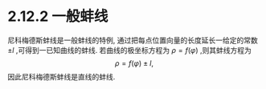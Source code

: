 # 2.12.2 一般蚌线
尼科梅德斯蚌线是一般蚌线的特例, 通过把每点位置向量的长度延长一给定的常数 $\pm  l$ ,可得到一已知曲线的蚌线. 若曲线的极坐标方程为 $\rho  = f\left( \varphi \right)$ ,则其蚌线方程为
$$
\rho  = f\left( \varphi \right)  \pm  l, \tag{2.234}
$$
因此尼科梅德斯蚌线是直线的蚌线.